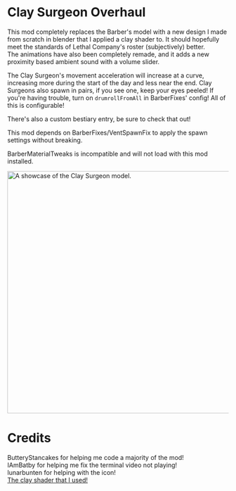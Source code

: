 
# Clay Surgeon Overhaul

This mod completely replaces the Barber's model with a new design I made from scratch in blender that I applied a clay shader to. It should hopefully meet the standards of Lethal Company's roster (subjectively) better. \
The animations have also been completely remade, and it adds a new proximity based ambient sound with a volume slider.

The Clay Surgeon's movement acceleration will increase at a curve, increasing more during the start of the day and less near the end. Clay Surgeons also spawn in pairs, if you see one, keep your eyes peeled! If you're having trouble, turn on ``drumrollFromAll`` in BarberFixes' config! All of this is configurable! 

There's also a custom bestiary entry, be sure to check that out!

This mod depends on BarberFixes/VentSpawnFix to apply the spawn settings without breaking.

BarberMaterialTweaks is incompatible and will not load with this mod installed.

<img title="Clay Surgeon" alt="A showcase of the Clay Surgeon model." src="https://i.imgur.com/K4iYz16.png" width="550">


# Credits

ButteryStancakes for helping me code a majority of the mod! \
IAmBatby for helping me fix the terminal video not playing! \
lunarbunten for helping with the icon! \
[The clay shader that I used!](https://blendswap.com/blend/29812)
